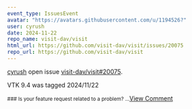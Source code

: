 ```yaml
---
event_type: IssuesEvent
avatar: "https://avatars.githubusercontent.com/u/1194526?"
user: cyrush
date: 2024-11-22
repo_name: visit-dav/visit
html_url: https://github.com/visit-dav/visit/issues/20075
repo_url: https://github.com/visit-dav/visit
---
```


<a href='https://github.com/cyrush' target='_blank'>cyrush</a> open issue <a href='https://github.com/visit-dav/visit/issues/20075' target='_blank'>visit-dav/visit#20075</a>.

<p>VTK 9.4 was tagged 2024/11/22</p><small>### Is your feature request related to a problem?...</small><a href='https://github.com/visit-dav/visit/issues/20075' target='_blank'>View Comment</a>